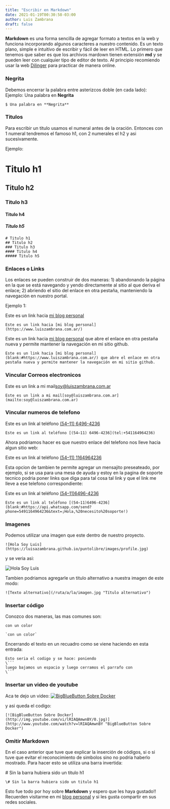```yaml
---
title: "Escribir en Markdown"
date: 2021-01-19T00:30:58-03:00
author: Luis Zambrana
draft: false
---
```



**Markdown** es una forma sencilla de agregar formato a textos en la web y funciona incorporando algunos caracteres a nuestro contenido. Es un texto plano, simple e intuitivo de escribir y fácil de leer en HTML.
Lo primero que tenemos que saber es que los archivos mardown tienen extensión **md** y se pueden leer con cualquier tipo de editor de texto. Al principio recomiendo usar la web [Dilinger](blank:#https://dillinger.io/) para practicar de manera online.

### Negrita
Debemos encerrar la palabra entre asterizcos doble (en cada lado):
Ejemplo:
Una palabra en **Negrita**
```
$ Una palabra en **Negrita**
```
### Titulos

Para escribir un titulo usamos el numeral antes de la oración. Entonces con 1 numeral tendremos el famoso h1, con 2 numerales el h2 y asi sucesivamente.

Ejemplo:

# Titulo h1
## Titulo h2
### Titulo h3
#### Titulo h4
##### Titulo h5
```
# Titulo h1
## Titulo h2
### Titulo h3
#### Titulo h4
##### Titulo h5
```

### Enlaces o Links

Los enlaces se pueden construir de dos maneras: 1) abandonando la página en la que se está navegando y yendo directamente al sitio al que deriva el enlace; 2) abriendo el sitio del enlace en otra pestaña, manteniendo la navegación en nuestro portal.

Ejemplo 1:

Este es un link hacia [mi blog personal](https://www.luiszambrana.com.ar/)

```
Este es un link hacia [mi blog personal](https://www.luiszambrana.com.ar/)
```

Este es un link hacia [mi blog personal](blank:#https://www.luiszambrana.com.ar/) que abre el enlace en otra pestaña nueva y permite mantener la navegación en mi sitio github.

```
Este es un link hacia [mi blog personal](blank:#https://www.luiszambrana.com.ar/) que abre el enlace en otra pestaña nueva y permite mantener la navegación en mi sitio github.

```
### Vincular Correos electronicos

 Este es un link a mi mail[soy@luiszambrana.com.ar](mailto:soy@luiszambrana.com.ar)

```
Este es un link a mi mail[soy@luiszambrana.com.ar](mailto:soy@luiszambrana.com.ar)
```

### Vincular numeros de telefono

Este es un link al teléfono [(54–11) 6496-4236](tel:+541164964236)
```
Este es un link al teléfono [(54–11) 6496-4236](tel:+541164964236)
```
Ahora podriamos hacer es que nuestro enlace del telefono nos lleve hacia algun sitio web:

Este es un link al teléfono [(54–11) 1164964236](blank:#https://api.whatsapp.com/send?phone=541164964236)


Esta opcion de tambien te permite agregar un mensajito preseateado, por ejemplo, si se usa para una mesa de ayuda y estoy en la pagina de soporte tecnico podria poner links que diga para tal cosa tal link y que el link me lleve a ese telefono correspondiente:

Este es un link al teléfono [(54–11)6496-4236](blank:#https://api.whatsapp.com/send?phone=5491164964236&text=¡Hola,%20necesito%20soporte!)

```
Este es un link al teléfono [(54–11)6496-4236](blank:#https://api.whatsapp.com/send?phone=5491164964236&text=¡Hola,%20necesito%20soporte!)

```

### Imagenes

Podemos utilizar una imagen que este dentro de nuestro proyecto.

```
![Hola Soy Luis](https://luisazambrana.github.io/puntolibre/images/profile.jpg)
```
y se veria asi:

![Hola Soy Luis](https://luisazambrana.github.io/puntolibre/images/profile.jpg)

Tambien podriamos agregarle un titulo alternativo a nuestra imagen de este modo:
```
![Texto alternativo](/ruta/a/la/imagen.jpg "Título alternativo")
```

### Insertar código

Conozco dos maneras, las mas comunes son:

`con un color`
```
`con un color`
```
Encerrando el texto en un recuadro como se viene haciendo en esta entrada:
```
Esto seria el codigo y se hace: poniendo 
\``` 
luego bajamos un espacio y luego cerramos el parrafo con 
\```
```
### Insertar un video de youtube
Aca te dejo un video:
[![BigBlueButton Sobre Docker](http://img.youtube.com/vi/lRIAQAmwnBY/0.jpg)](http://www.youtube.com/watch?v=lRIAQAmwnBY "BigBlueButton Sobre Docker")

y asi queda el codigo:

```
[![BigBlueButton Sobre Docker](http://img.youtube.com/vi/lRIAQAmwnBY/0.jpg)](http://www.youtube.com/watch?v=lRIAQAmwnBY "BigBlueButton Sobre Docker")

```

### Omitir Markdown

En el caso anterior que tuve que explicar la inserción de códigos, si o si tuve que evitar el reconocimiento de simbolos sino no podria haberlo mostrado.
Para hacer esto se utiliza una barra invertida:

\# Sin la barra hubiera sido un titulo h1

```
\# Sin la barra hubiera sido un titulo h1
```

Esto fue todo por hoy sobre **Markdown** y espero que les haya gustado!! Recuerden visitarme en mi [blog personal](blank:#https://luiszambrana.com.ar/) y si les gusta compartir en sus redes sociales.
